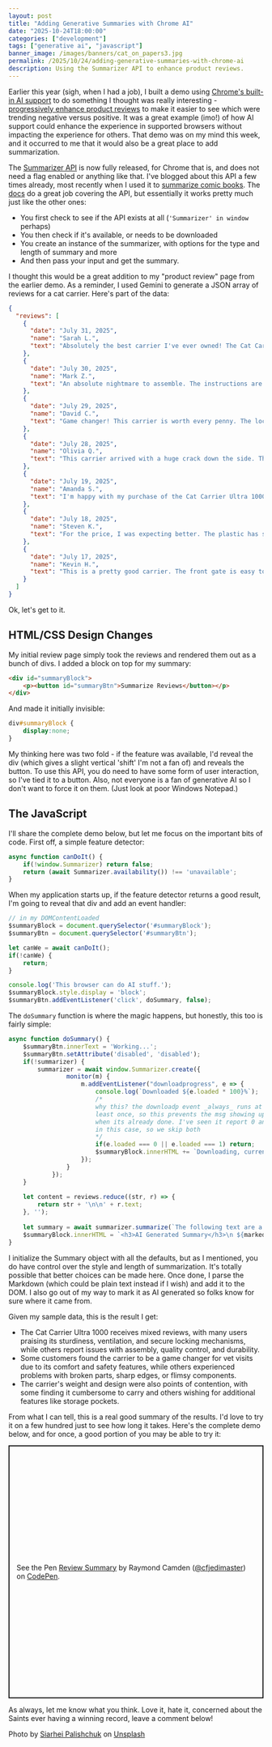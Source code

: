 ```yaml
---
layout: post
title: "Adding Generative Summaries with Chrome AI"
date: "2025-10-24T18:00:00"
categories: ["development"]
tags: ["generative ai", "javascript"]
banner_image: /images/banners/cat_on_papers3.jpg
permalink: /2025/10/24/adding-generative-summaries-with-chrome-ai
description: Using the Summarizer API to enhance product reviews.
---
```


Earlier this year (sigh, when I had a job), I built a demo using [Chrome's built-in AI support](https://developer.chrome.com/docs/ai/built-in) to do something I thought was really interesting - [progressively enhance product reviews](https://www.raymondcamden.com/2025/07/31/progressively-enhancing-product-reviews-with-chrome-ai) to make it easier to see which were trending negative versus positive. It was a great example (imo!) of how AI support could enhance the experience in supported browsers without impacting the experience for others. That demo was on my mind this week, and it occurred to me that it would also be a great place to add summarization.

The [Summarizer API](https://developer.chrome.com/docs/ai/summarizer-api) is now fully released, for Chrome that is, and does not need a flag enabled or anything like that. I've blogged about this API a few times already, most recently when I used it to [summarize comic books](https://www.raymondcamden.com/2025/09/12/using-chrome-ai-to-summarize-comic-books). The [docs](https://developer.chrome.com/docs/ai/summarizer-api) do a great job covering the API, but essentially it works pretty much just like the other ones:

* You first check to see if the API exists at all (`'Summarizer' in window` perhaps)
* You then check if it's available, or needs to be downloaded
* You create an instance of the summarizer, with options for the type and length of summary and more
* And then pass your input and get the summary.

I thought this would be a great addition to my "product review" page from the earlier demo. As a reminder, I used Gemini to generate a JSON array of reviews for a cat carrier. Here's part of the data:

```json
{
  "reviews": [
    {
      "date": "July 31, 2025",
      "name": "Sarah L.",
      "text": "Absolutely the best carrier I've ever owned! The Cat Carrier Ultra 1000 is a lifesaver. So sturdy and my cat, who usually hates carriers, seems calm and comfortable inside. A solid 10/10!"
    },
    {
      "date": "July 30, 2025",
      "name": "Mark Z.",
      "text": "An absolute nightmare to assemble. The instructions are useless and the parts don't fit together properly. After an hour of struggling, I gave up. It's now just a pile of expensive plastic in my garage. Avoid at all costs."
    },
    {
      "date": "July 29, 2025",
      "name": "David C.",
      "text": "Game changer! This carrier is worth every penny. The locking mechanism is genius - no more escape artist kitties. Plus, it's surprisingly lightweight for how durable it is. I'm buying another one for my other cat."
    },
    {
      "date": "July 28, 2025",
      "name": "Olivia Q.",
      "text": "This carrier arrived with a huge crack down the side. The box was fine, so it must have been shipped that way. Terrible quality control. I returned it immediately and will never buy from this brand again."
    },
    {
      "date": "July 19, 2025",
      "name": "Amanda S.",
      "text": "I'm happy with my purchase of the Cat Carrier Ultra 1000. It's well-ventilated and easy to clean, which is a big plus. Assembly was straightforward. A good value for the price."
    },
    {
      "date": "July 18, 2025",
      "name": "Steven K.",
      "text": "For the price, I was expecting better. The plastic has some sharp edges from the molding process that I had to file down myself. Not a huge deal, but shows a lack of quality control."
    },
    {
      "date": "July 17, 2025",
      "name": "Kevin H.",
      "text": "This is a pretty good carrier. The front gate is easy to open and close, and it feels sturdy. I wish it had a small storage pocket for papers, but otherwise, no complaints. Does the job well."
    }
  ]
}
```

Ok, let's get to it.

## HTML/CSS Design Changes

My initial review page simply took the reviews and rendered them out as a bunch of divs. I added a block on top for my summary:

```html
<div id="summaryBlock">
	<p><button id="summaryBtn">Summarize Reviews</button></p>
</div>
```

And made it initially invisible:

```css
div#summaryBlock {
	display:none;
}
```

My thinking here was two fold - if the feature was available, I'd reveal the div (which gives a slight vertical 'shift' I'm not a fan of) and reveals the button. To use this API, you do need to have some form of user interaction, so I've tied it to a button. Also, not everyone is a fan of generative AI so I don't want to force it on them. (Just look at poor Windows Notepad.)

## The JavaScript

I'll share the complete demo below, but let me focus on the important bits of code. First off, a simple feature detector:

```js
async function canDoIt() {
	if(!window.Summarizer) return false;
	return (await Summarizer.availability()) !== 'unavailable';
}
```

When my application starts up, if the feature detector returns a good result, I'm going to reveal that div and add an event handler:

```js
// in my DOMContentLoaded
$summaryBlock = document.querySelector('#summaryBlock');
$summaryBtn = document.querySelector('#summaryBtn');

let canWe = await canDoIt();
if(!canWe) {
    return;
}

console.log('This browser can do AI stuff.');
$summaryBlock.style.display = 'block';
$summaryBtn.addEventListener('click', doSummary, false);
```

The `doSummary` function is where the magic happens, but honestly, this too is fairly simple:

```js
async function doSummary() {
	$summaryBtn.innerText = 'Working...';
	$summaryBtn.setAttribute('disabled', 'disabled');
	if(!summarizer) {
		summarizer = await window.Summarizer.create({
				monitor(m) {
			 		m.addEventListener("downloadprogress", e => {
						console.log(`Downloaded ${e.loaded * 100}%`);
						/*
						why this? the downloadp event _always_ runs at
						least once, so this prevents the msg showing up
						when its already done. I've seen it report 0 and 1
						in this case, so we skip both
						*/
						if(e.loaded === 0 || e.loaded === 1) return;
						$summaryBlock.innerHTML += `Downloading, currently at ${Math.floor(e.loaded * 100)}%`;
					});
				}
			});		
	}
	
	let content = reviews.reduce((str, r) => {
		return str + '\n\n' + r.text;	
	}, '');
	
	let summary = await summarizer.summarize(`The following text are a series of reviews for the product. Provide a summary.\n\n${content}`);
	$summaryBlock.innerHTML = `<h3>AI Generated Summary</h3>\n ${marked.parse(summary)}`;
}
```

I initialize the Summary object with all the defaults, but as I mentioned, you do have control over the style and length of summarization. It's totally possible that better choices can be made here. Once done, I parse the Markdown (which could be plain text instead if I wish) and add it to the DOM. I also go out of my way to mark it as AI generated so folks know for sure where it came from. 

Given my sample data, this is the result I get:

* The Cat Carrier Ultra 1000 receives mixed reviews, with many users praising its sturdiness, ventilation, and secure locking mechanisms, while others report issues with assembly, quality control, and durability.
* Some customers found the carrier to be a game changer for vet visits due to its comfort and safety features, while others experienced problems with broken parts, sharp edges, or flimsy components.
* The carrier's weight and design were also points of contention, with some finding it cumbersome to carry and others wishing for additional features like storage pockets.

From what I can tell, this is a real good summary of the results. I'd love to try it on a few hundred just to see how long it takes. Here's the complete demo below, and for once, a good portion of you may be able to try it:

<p class="codepen" data-height="500" data-theme-id="dark" data-default-tab="result" data-slug-hash="QwyrmMd" data-pen-title="Review Summary" data-user="cfjedimaster" style="height: 500px; box-sizing: border-box; display: flex; align-items: center; justify-content: center; border: 2px solid; margin: 1em 0; padding: 1em;">
      <span>See the Pen <a href="https://codepen.io/cfjedimaster/pen/QwyrmMd">
  Review Summary</a> by Raymond Camden (<a href="https://codepen.io/cfjedimaster">@cfjedimaster</a>)
  on <a href="https://codepen.io">CodePen</a>.</span>
      </p>
      <script async src="https://public.codepenassets.com/embed/index.js"></script>

As always, let me know what you think. Love it, hate it, concerned about the Saints ever having a winning record, leave a comment below!

Photo by <a href="https://unsplash.com/@smeshny?utm_source=unsplash&utm_medium=referral&utm_content=creditCopyText">Siarhei Palishchuk</a> on <a href="https://unsplash.com/photos/an-orange-and-white-cat-laying-on-top-of-a-pile-of-papers-DGf00UD9f5o?utm_source=unsplash&utm_medium=referral&utm_content=creditCopyText">Unsplash</a>
      
